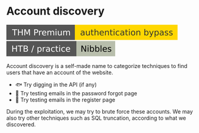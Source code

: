 # Account discovery

[![authenticationbypass](../../../_badges/thmp/authenticationbypass.svg)](https://tryhackme.com/room/authenticationbypass)
![nibbles](../../../_badges/htb-p/nibbles.svg)

<div class="row row-cols-md-2"><div>

Account discovery is a self-made name to categorize techniques to find users that have an account of the website.

* 🐟 Try digging in the API (if any)
* 👀 Try testing emails in the password forgot page
* 🙌 Try testing emails in the register page
</div><div>

During the exploitation, we may try to brute force these accounts. We may also try other techniques such as SQL truncation, according to what we discovered.
</div></div>